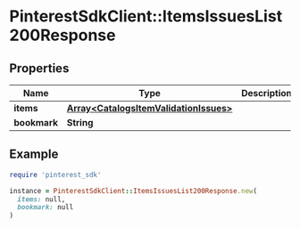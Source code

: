 # PinterestSdkClient::ItemsIssuesList200Response

## Properties

| Name | Type | Description | Notes |
| ---- | ---- | ----------- | ----- |
| **items** | [**Array&lt;CatalogsItemValidationIssues&gt;**](CatalogsItemValidationIssues.md) |  |  |
| **bookmark** | **String** |  | [optional] |

## Example

```ruby
require 'pinterest_sdk'

instance = PinterestSdkClient::ItemsIssuesList200Response.new(
  items: null,
  bookmark: null
)
```

